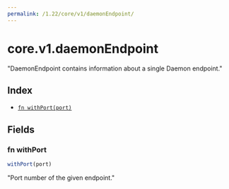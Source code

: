 ```yaml
---
permalink: /1.22/core/v1/daemonEndpoint/
---
```


# core.v1.daemonEndpoint

"DaemonEndpoint contains information about a single Daemon endpoint."

## Index

* [`fn withPort(port)`](#fn-withport)

## Fields

### fn withPort

```ts
withPort(port)
```

"Port number of the given endpoint."